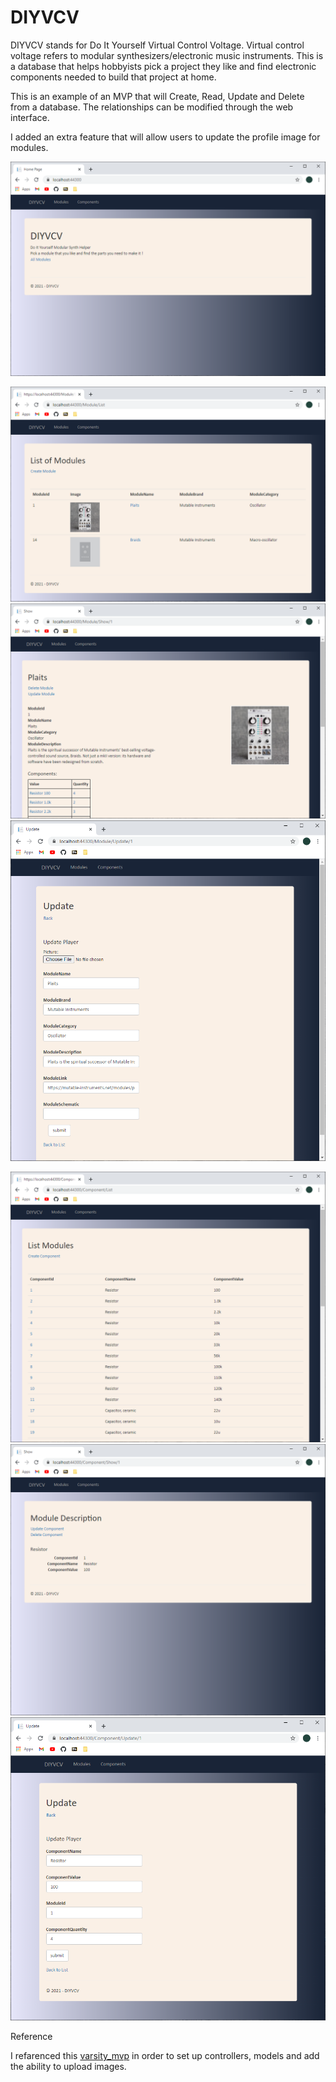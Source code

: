 # DIYVCV

DIYVCV stands for Do It Yourself Virtual Control Voltage. Virtual control voltage refers to modular synthesizers/electronic music instruments.
This is a database that helps hobbyists pick a project they like and find electronic components needed to build that project at home. 

This is an example of an MVP that will Create, Read, Update and Delete from a database. The relationships can be modified through the web interface.

I added an extra feature that will allow users to update the profile image for modules.

![Home Page](https://github.com/christkinsman/DIYVCV/blob/master/DIYVCV/assets/home.png)

![List Modules](https://github.com/christkinsman/DIYVCV/blob/master/DIYVCV/assets/list-modules.png)
![Show Module](https://github.com/christkinsman/DIYVCV/blob/master/DIYVCV/assets/show-module.png)
![Update Module](https://github.com/christkinsman/DIYVCV/blob/master/DIYVCV/assets/update-module.png)

![List Components](https://github.com/christkinsman/DIYVCV/blob/master/DIYVCV/assets/list-components.png)
![Show Component](https://github.com/christkinsman/DIYVCV/blob/master/DIYVCV/assets/show-component.png)
![Update Component](https://github.com/christkinsman/DIYVCV/blob/master/DIYVCV/assets/update-component.png)

Reference

I refarenced this [varsity_mvp](https://github.com/christinebittle/varsity_mvp/) in order to set up controllers, models and add the ability to upload images. 
